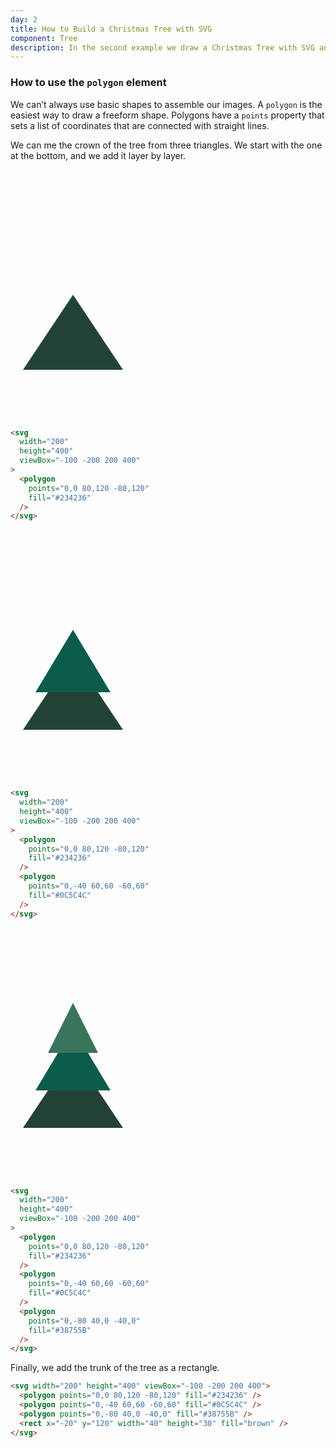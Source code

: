```yaml
---
day: 2
title: How to Build a Christmas Tree with SVG
component: Tree
description: In the second example we draw a Christmas Tree with SVG and learn how to use the polygon element.
---
```


### How to use the `polygon` element

We can’t always use basic shapes to assemble our images. A `polygon` is the easiest way to draw a freeform shape. Polygons have a `points` property that sets a list of coordinates that are connected with straight lines.

We can me the crown of the tree from three triangles. We start with the one at the bottom, and we add it layer by layer.

<div class="grid-200">

  <svg width="200" height="400" viewBox="-100 -200 200 400">
    <polygon points="0,0 80,120 -80,120" fill="#234236" />
  </svg>

<!-- prettier-ignore -->
```html
<svg 
  width="200"
  height="400"
  viewBox="-100 -200 200 400"
>
  <polygon 
    points="0,0 80,120 -80,120" 
    fill="#234236" 
  />
</svg>
```

</div>

<div class="grid-200">

  <svg width="200" height="400" viewBox="-100 -200 200 400">
    <polygon points="0,0 80,120 -80,120" fill="#234236" />
    <polygon points="0,-40 60,60 -60,60" fill="#0C5C4C" />
  </svg>

<!-- prettier-ignore -->
```html
<svg 
  width="200"
  height="400"
  viewBox="-100 -200 200 400"
>
  <polygon 
    points="0,0 80,120 -80,120" 
    fill="#234236" 
  />
  <polygon
    points="0,-40 60,60 -60,60"
    fill="#0C5C4C" 
  />
</svg>
```

</div>

<div class="grid-200">

  <svg width="200" height="400" viewBox="-100 -200 200 400">
    <polygon points="0,0 80,120 -80,120" fill="#234236" />
    <polygon points="0,-40 60,60 -60,60" fill="#0C5C4C" />
    <polygon points="0,-80 40,0 -40,0" fill="#38755B" />
  </svg>

<!-- prettier-ignore -->
```html
<svg 
  width="200"
  height="400"
  viewBox="-100 -200 200 400"
>
  <polygon 
    points="0,0 80,120 -80,120" 
    fill="#234236" 
  />
  <polygon
    points="0,-40 60,60 -60,60"
    fill="#0C5C4C" 
  />
  <polygon 
    points="0,-80 40,0 -40,0"
    fill="#38755B" 
  />
</svg>
```

</div>

Finally, we add the trunk of the tree as a rectangle.

<div class="code-flex">

```html
<svg width="200" height="400" viewBox="-100 -200 200 400">
  <polygon points="0,0 80,120 -80,120" fill="#234236" />
  <polygon points="0,-40 60,60 -60,60" fill="#0C5C4C" />
  <polygon points="0,-80 40,0 -40,0" fill="#38755B" />
  <rect x="-20" y="120" width="40" height="30" fill="brown" />
</svg>
```

</div>

